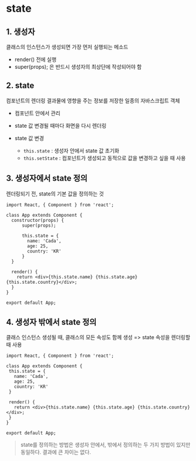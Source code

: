 # state

## 1. 생성자

클래스의 인스턴스가 생성되면 가장 먼저 실행되는 메소드 

- render() 전에 실행
- super(props); 은 반드시 생성자의 최상단에 작성되어야 함



## 2. state

컴포넌트의 렌더링 결과물에 영향을 주는 정보를 저장한 일종의 자바스크립트 객체

- 컴포넌트 안에서 관리
- state 값 변경될 때마다 화면을 다시 렌더링

- state 값 변경
  - `this.state` : 생성자 안에서 state 값 초기화
  - `this.setState`  : 컴포넌트가 생성되고 동적으로 값을 변경하고 싶을 때 사용



## 3. 생성자에서 state 정의

렌더링되기 전, state의 기본 값을 정의하는 것

```react
import React, { Component } from 'react';

class App extends Component {
  constructor(props) {
      super(props);
      
      this.state = {
        name: 'Cada',
        age: 25,
        country: 'KR'
      }
  }
  
  render() {
    return <div>{this.state.name} {this.state.age} {this.state.country}</div>;
  }
}

export default App;
```



## 4. 생성자 밖에서 state 정의

클래스 인스턴스 생성될 때, 클래스의 모든 속성도 함께 생성
=> state 속성을 렌더링할 때 사용

 ```react
import React, { Component } from 'react';

class App extends Component {
  this.state = {
    name: 'Cada',
    age: 25,
    country: 'KR'
  }
  
  render() {
    return <div>{this.state.name} {this.state.age} {this.state.country}</div>;
  }
}

export default App;
 ```



> state를 정의하는 방법은 생성자 안에서, 밖에서 정의하는 두 가지 방법이 있지만 동일하다. 결과에 큰 차이는 없다. 
